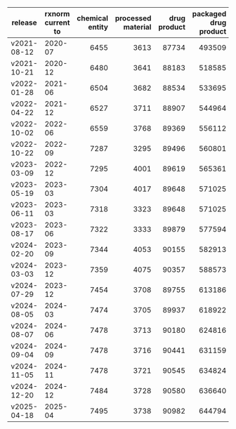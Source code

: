 | release | rxnorm current to | chemical entity | processed material | drug product | packaged drug product |
| --- | --- | ---: | ---: | ---: | ---: |
| v2021-08-12 | 2020-07 | 6455 | 3613 | 87734 | 493509 |
| v2021-10-21 | 2020-12 | 6480 | 3641 | 88183 | 518585 |
| v2022-01-28 | 2021-06 | 6504 | 3682 | 88534 | 533695 |
| v2022-04-22 | 2021-12 | 6527 | 3711 | 88907 | 544964 |
| v2022-10-02 | 2022-06 | 6559 | 3768 | 89369 | 556112 |
| v2022-10-22 | 2022-09 | 7287 | 3295 | 89496 | 560801 |
| v2023-03-09 | 2022-12 | 7295 | 4001 | 89619 | 565361 |
| v2023-05-19 | 2023-03 | 7304 | 4017 | 89648 | 571025 |
| v2023-06-11 | 2023-03 | 7318 | 3323 | 89648 | 571025 |
| v2023-08-17 | 2023-06 | 7322 | 3333 | 89879 | 577594 |
| v2024-02-20 | 2023-09 | 7344 | 4053 | 90155 | 582913 |
| v2024-03-03 | 2023-12 | 7359 | 4075 | 90357 | 588573 |
| v2024-07-29 | 2023-12 | 7454 | 3708 | 89755 | 613186 |
| v2024-08-05 | 2024-03 | 7474 | 3705 | 89937 | 618922 |
| v2024-08-07 | 2024-06 | 7478 | 3713 | 90180 | 624816 |
| v2024-09-04 | 2024-09 | 7478 | 3716 | 90441 | 631159 |
| v2024-11-05 | 2024-11 | 7478 | 3721 | 90545 | 634824 |
| v2024-12-20 | 2024-12 | 7484 | 3728 | 90580 | 636640 | 
| v2025-04-18 | 2025-04 | 7495 | 3738 | 90982 | 644794 |